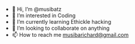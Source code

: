 - 👋 Hi, I’m @musibatz
- 👀 I’m interested in Coding
- 🌱 I’m currently learning Ethickle hacking
- 💞️ I’m looking to collaborate on anything
- 📫 How to reach me musibarichard@gmail.com

<!---
musibatz/musibatz is a ✨ special ✨ repository because its `README.md` (this file) appears on your GitHub profile.
You can click the Preview link to take a look at your changes.
--->
